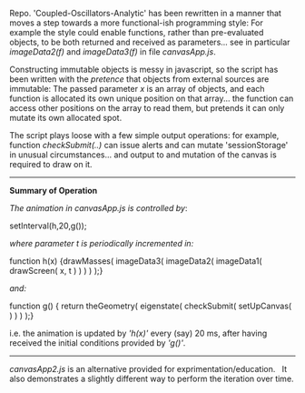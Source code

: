 Repo. 'Coupled-Oscillators-Analytic' has been rewritten in a manner that moves a step towards a more functional-ish programming style: For example the style could enable functions, rather than pre-evaluated objects, to be both returned and received as parameters... see in particular _imageData2(f)_ and _imageData3(f)_ in file _canvasApp.js_. 

Constructing immutable objects is messy in javascript, so the script has been written with the _pretence_ that objects from external sources are immutable:  The passed parameter _x_ is an array of objects, and each function is allocated its own unique position on that array... the function can access other positions on the array to read them, but pretends it can only mutate its own allocated spot.

The script plays loose with a few simple output operations: for example, function _checkSubmit(..)_ can issue alerts and can mutate 'sessionStorage' in unusual circumstances... and output to and mutation of the canvas is required to draw on it.




--------------------------------------------------------------------------------------------------------------------


**Summary of Operation**



_The animation in canvasApp.js is controlled by_:

setInterval(h,20,g());

_where parameter t is periodically incremented in:_

function h(x)  {drawMasses( imageData3( imageData2( imageData1( drawScreen( x, t ) ) ) ) );}

_and:_

function g()  { return theGeometry( eigenstate( checkSubmit( setUpCanvas( ) ) ) );}


i.e. the animation is updated by _'h(x)'_ every (say) 20 ms, after having received the initial conditions provided by _'g()'_. 


-----------------------------------------------------------------------------------------------------------------------

_canvasApp2.js_ is an alternative provided for exprimentation/education. &nbsp; It also demonstrates a slightly different way to perform the iteration over time.
